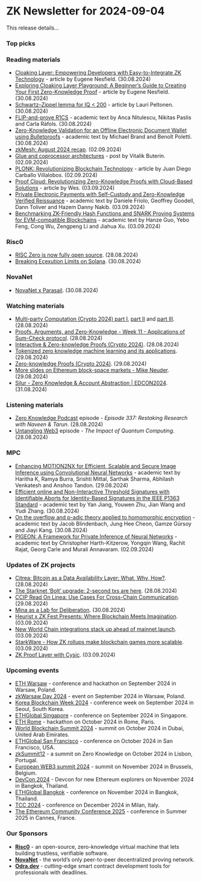 # ZK Newsletter for 2024-09-04
This release details...

### Top picks

### Reading materials 
* [Cloaking Layer: Empowering Developers with Easy-to-Integrate ZK Technology](https://medium.com/@eugenenesfield/cloaking-layer-empowering-developers-with-easy-to-integrate-zk-technology-31e967cd9ecf) - article by Eugene Nesfield. (30.08.2024)
* [Exploring Cloaking Layer Playground: A Beginner’s Guide to Creating Your First Zero-Knowledge Proof](https://medium.com/@eugenenesfield/exploring-cloaking-layer-playground-a-beginners-guide-to-creating-your-first-zero-knowledge-proof-1c080e7abd42) - article by Eugene Nesfield. (30.08.2024)
* [Schwartz–Zippel lemma for IQ < 200](https://medium.com/@laurippeltonen/schwartz-zippel-lemma-for-iq-200-50ca2ecb3ffc) - article by Lauri Peltonen. (30.08.2024)
* [FLIP-and-prove R1CS](https://eprint.iacr.org/2024/1364.pdf) - academic text by Anca Nitulescu, Nikitas Paslis and Carla Ràfols. (30.08.2024)
* [Zero-Knowledge Validation for an Offline Electronic Document Wallet using Bulletproofs](https://eprint.iacr.org/2024/1348.pdf) - academic text by Michael Brand and Benoît Poletti. (30.08.2024)
* [zkMesh: August 2024 recap](https://zkmesh.substack.com/p/zkmesh-august-2024-recap). (02.09.2024)
* [Glue and coprocessor architectures](https://vitalik.eth.limo/general/2024/09/02/gluecp.html) - post by Vitalik Buterin. (02.09.2024)
* [PLONK: Revolutionizing Blockchain Technology](https://medium.com/@juandiegocarballo2701/plonk-revolutionizing-blockchain-technology-bb096a95f3bb) - article by Juan Diego Carballo Villalobos. (02.09.2024)
* [Proof Cloud: Revolutionizing Zero-Knowledge Proofs with Cloud-Based Solutions](https://medium.com/polyhedra-network/proof-cloud-revolutionizing-zero-knowledge-proofs-with-cloud-based-solutions-0f3b5743aa45) - article by Wes. (03.09.2024)
* [Private Electronic Payments with Self-Custody and Zero-Knowledge Verified Reissuance](https://arxiv.org/pdf/2409.01958) - academic text by Daniele Friolo, Geoffrey Goodell, Dann Toliver and Hazem Danny Nakib. (03.09.2024)
* [Benchmarking ZK-Friendly Hash Functions and SNARK Proving Systems for EVM-compatible Blockchains](https://arxiv.org/pdf/2409.01976) - academic text by Hanze Guo, Yebo Feng, Cong Wu, Zengpeng Li and Jiahua Xu. (03.09.2024)

### Risc0
* [RISC Zero is now fully open source](https://x.com/RiscZero/status/1828793754456592819). (28.08.2024)
* [Breaking Ecexution Limits on Solana](https://x.com/RiscZero/status/1829533706459242945). (30.08.2024)
 
### NovaNet 
* [NovaNet x Parasail](https://x.com/NovaNet_zkp/status/1829506021074907201). (30.08.2024)
 
### Watching materials
* [Multi-party Computation (Crypto 2024) part I](https://www.youtube.com/watch?v=TyI6PaVJRI0), [part II](https://www.youtube.com/watch?v=uek5e5DWwzw) and [part III](https://www.youtube.com/watch?v=ia81ceuBRU4a). (28.08.2024)
* [Proofs, Arguments, and Zero-Knowledge - Week 11 - Applications of Sum-Check protocol](https://www.youtube.com/watch?v=MRfBfLRFAQE). (28.08.2024)
* [Interactive & Zero-knowledge Proofs (Crypto 2024)](https://www.youtube.com/watch?v=d37qocvTYk4). (28.08.2024)
* [Tokenized zero knowledge machine learning and its applications](https://www.youtube.com/watch?v=ZeyOp5PESfk). (29.08.2024)
* [Zero-knowledge Proofs (Crypto 2024)](https://www.youtube.com/watch?v=SbtnLV6P24c). (29.08.2024)
* [More slides on Ethereum block-space markets - Mike Neuder](https://www.youtube.com/watch?v=QK5DRazNHnA). (29.08.2024)
* [Silur - Zero Knowledge & Account Abstraction | EDCON2024](https://www.youtube.com/watch?v=2a8E_rCY-Ko). (31.08.2024)
 
### Listening materials
* [Zero Knowledge Podcast]() episode - *Episode 337: Restaking Research with Naveen & Tarun*. (28.08.2024)
* [Untangling Web3](https://open.spotify.com/episode/063AO3FDIcK5hs1oSS7uSn?si=f28af8bcfecc47c6) episode - *The Impact of Quantum Computing*. (28.08.2024)

### MPC
* [Enhancing MOTION2NX for Efficient, Scalable and Secure Image Inference using Convolutional Neural Networks](https://arxiv.org/pdf/2408.16387) - academic text by Haritha K, Ramya Burra, Srishti Mittal, Sarthak Sharma, Abhilash Venkatesh and Anshoo Tandon. (29.08.2024)
* [Efficient online and Non-Interactive Threshold Signatures with Identifiable Aborts for Identity-Based Signatures in the IEEE P1363 Standard](https://eprint.iacr.org/2024/1333.pdf) - academic text by Yan Jiang, Youwen Zhu, Jian Wang and Yudi Zhang. (30.08.2024)
* [On the overflow and p-adic theory applied to homomorphic encryption](https://eprint.iacr.org/2024/1353.pdf) - academic text by Jacob Blindenbach, Jung Hee Cheon, Gamze Gürsoy and Jiayi Kang. (30.08.2024)
* [PIGEON: A Framework for Private Inference of Neural Networks](https://eprint.iacr.org/2024/1371.pdf) - academic text by Christopher Harth-Kitzerow, Yongqin Wang, Rachit Rajat, Georg Carle and Murali Annavaram. (02.09.2024)
 
### Updates of ZK projects
* [Citrea: Bitcoin as a Data Availability Layer: What, Why, How?](https://www.blog.citrea.xyz/bitcoin-as-a-data-availability-layer-what-why-how/). (28.08.2024)
* [The Starknet ‘Bolt’ upgrade: 2-second txs are here](https://www.starknet.io/blog/bolt-version-upgrade/). (28.08.2024)
* [CCIP Read On Linea: Use Cases For Cross-Chain Communication](https://linea.mirror.xyz/TZEGOvzd9wxMqLsn49q5iZp5ld6VskvWtn633M0zUIo). (29.08.2024)
* [Mina as a Lab for Deliberation](https://minaprotocol.com/blog/mina-as-a-lab-for-deliberation). (30.08.2024)
* [Heurist x ZK Fest Presents: Where Blockchain Meets Imagination](https://heuristai.medium.com/heurist-x-zk-fest-presents-where-blockchain-meets-imagination-ed6d86248eb6). (03.09.2024)
* [New World Chain integrations stack up ahead of mainnet launch](https://worldcoin.org/blog/announcements/new-world-chain-integrations-stack-up-ahead-mainnet-launch). (03.09.2024)
* [StarkWare - How ZK rollups make blockchain games more scalable](https://starkware.co/blog/zk-rollups-make-blockchain-games-more-scalable/). (03.09.2024)
* [ZK Proof Layer with Cysic](https://medium.com/@b0x_in/zk-proof-layer-with-cysic-b196adcbaef7). (03.09.2024)
 
### Upcoming events
* [ETH Warsaw](https://www.ethwarsaw.dev/) - conference and hackathon on September 2024 in Warsaw, Poland.
* [zkWarsaw Day 2024](https://zkwarsaw.dev/) - event on September 2024 in Warsaw, Poland.
* [Korea Blockchain Week 2024](https://koreablockchainweek.com/) - conference week on September 2024 in Seoul, South Korea.
* [ETHGlobal Singapore](https://ethglobal.com/events/singapore2024) - conference on September 2024 in Singapore.
* [ETH Rome](https://form.jotform.com/241011812625343) - hackathon on October 2024 in Rome, Paris.
* [World Blockchain Summit 2024](https://worldblockchainsummit.com/dxb-oct-24/) - summit on October 2024 in Dubai, United Arab Emirates.
* [ETHGlobal San Francisco](https://ethglobal.com/events/sanfrancisco2024) - conference on October 2024 in San Francisco, USA.
* [zkSummit12](https://www.zksummit.com/) - a summit on Zero Knowledge on October 2024 in Lisbon, Portugal.
* [European WEB3 summit 2024](https://www.web3eurosummit.eu/) - summit on November 2024 in Brussels, Belgium.
* [DevCon 2024](https://devcon.org/) - Devcon for new Ethereum explorers on November 2024 in Bangkok, Thailand.
* [ETHGlobal Bangkok](https://ethglobal.com/events/bangkok) - conference on November 2024 in Bangkok, Thailand. 
* [TCC 2024](https://tcc.iacr.org/2024/) - conference on December 2024 in Milan, Italy.
* [The Ethereum Community Conference 2025](https://ethcc.io/) - conference in Summer 2025 in Cannes, France.

### Our Sponsors
* **[Risc0](https://www.risczero.com/)** - an open-source, zero-knowledge virtual machine that lets building trustless, verifiable software.
* **[NovaNet](https://www.novanet.xyz/)** - the world’s only peer-to-peer decentralized proving network.
* **[Odra.dev](https://odra.dev)** - cutting-edge smart contract development tools for professionals with deadlines.

